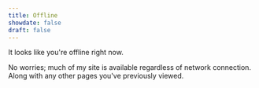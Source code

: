 ```yaml
---
title: Offline
showdate: false
draft: false
---
```


It looks like you're offline right now.

No worries; much of my site is available regardless of network connection. Along with any other pages you've previously viewed.